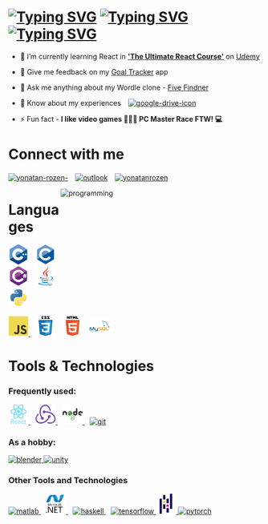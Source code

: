 <h1>
  <a href="https://git.io/typing-svg"><img src="http://readme-typing-svg.herokuapp.com?font=Fira+Code&weight=600&duration=900&pause=&color=4185D4&background=FFFFFF00&multiline=true&repeat=false&random=false&width=200&height=50&lines=++Hey+There!%F0%9F%91%8B%F0%9F%8F%BB%F0%9F%98%8E" alt="Typing SVG" /></a>
  <a href="https://git.io/typing-svg"><img src="http://readme-typing-svg.herokuapp.com?font=Fira+Code&weight=600&duration=2400&pause=1400&color=27D485&repeat=false&random=false&width=500&height=50&lines=++;My+Name+Is+Yonatan+Rozen+" alt="Typing SVG" /></a>
  <a href="https://git.io/typing-svg"><img src="http://readme-typing-svg.herokuapp.com?font=Fira+Code&weight=700&duration=5500&pause=2400&color=CCD41D&repeat=false&random=false&width=750&height=30&lines=++;A+passionate+programmer+w/+B.Sc+in+Software+Engineering" alt="Typing SVG" /></a>
</h1>

- 🌱 I’m currently learning React in [**'The Ultimate React Course'**](https://github.com/Yonatan-Rozen/Ultimate-React-Course) on [Udemy](https://www.udemy.com/course/the-ultimate-react-course/)

- 🔭 Give me feedback on my [Goal Tracker](https://github.com/Yonatan-Rozen/Ultimate-React-Course/tree/main/Part%201%20-%20React%20Fundamentals/My%20Projects/goal-tracker) app

- 💬 Ask me anything about my Wordle clone - [Five Findner](https://yonatan-rozen.github.io/Five-Finder/)

- 📄 Know about my experiences
  <span style="margin-right: 10px;"></span>
  [![google-drive-icon](https://github.com/Yonatan-Rozen/Yonatan-Rozen/assets/44236017/cda38ea9-7327-4a0c-aff8-d7630002507a)](https://drive.google.com/file/d/1mwhXoufreD0g_S2jTAthsDcGP61eVlsv/view?usp=sharing)

- ⚡ Fun fact - **I like video games 💪🏻😎 PC Master Race FTW! 💻**

# Connect with me
<p align="left">
<a href="https://linkedin.com/in/yonatan-rozen-" target="blank"><img align="center" src="https://raw.githubusercontent.com/rahuldkjain/github-profile-readme-generator/master/src/images/icons/Social/linked-in-alt.svg" alt="yonatan-rozen-" height="40" width="40" /></a>
<span style="margin-right: 10px;"></span>
<a href="mailto: yon969@outlook.co.il" target="blank"><img align="center" src="https://github.com/Yonatan-Rozen/Yonatan-Rozen/assets/44236017/256f6a47-84f6-4835-8cdc-0b42874b7e52" alt="outlook" height="40" width="40"></a>
<span style="margin-right: 10px;"></span>
<a href="https://www.leetcode.com/yonatanrozen" target="blank"><img align="center" src="https://raw.githubusercontent.com/rahuldkjain/github-profile-readme-generator/master/src/images/icons/Social/leet-code.svg" alt="yonatanrozen" height="40" width="40" /></a>
</p>
<img align="right" src="https://analyticsindiamag.com/wp-content/uploads/2018/12/developer-dribbble.gif" alt="programming" width="400" height="250"/>

# Languages
<p align="left">
<a href="https://www.w3schools.com/cpp/" target="_blank" rel="noreferrer"> <img src="https://raw.githubusercontent.com/devicons/devicon/master/icons/cplusplus/cplusplus-original.svg" alt="cplusplus" width="40" height="40"/></a>
<span style="margin-right: 10px;"></span>
<a href="https://www.cprogramming.com/" target="_blank" rel="noreferrer"> <img src="https://raw.githubusercontent.com/devicons/devicon/master/icons/c/c-original.svg" alt="c" width="40" height="40"/></a>
<span style="margin-right: 10px;"></span>
<a href="https://www.w3schools.com/cs/" target="_blank" rel="noreferrer"> <img src="https://raw.githubusercontent.com/devicons/devicon/master/icons/csharp/csharp-original.svg" alt="csharp" width="40" height="40"/></a>
<span style="margin-right: 10px;"></span>
<a href="https://www.java.com" target="_blank" rel="noreferrer"> <img src="https://raw.githubusercontent.com/devicons/devicon/master/icons/java/java-original.svg" alt="java" width="40" height="40"/></a>
<span style="margin-right: 10px;"></span>
<a href="https://www.python.org" target="_blank" rel="noreferrer"> <img src="https://raw.githubusercontent.com/devicons/devicon/master/icons/python/python-original.svg" alt="python" width="40" height="40"/></a>

<a href="https://developer.mozilla.org/en-US/docs/Web/JavaScript" target="_blank" rel="noreferrer"> <img src="https://raw.githubusercontent.com/devicons/devicon/master/icons/javascript/javascript-original.svg" alt="javascript" width="40" height="40"/> </a>
<span style="margin-right: 10px;"></span>
<a href="https://www.w3schools.com/css/" target="_blank" rel="noreferrer"> <img src="https://raw.githubusercontent.com/devicons/devicon/master/icons/css3/css3-original-wordmark.svg" alt="css3" width="40" height="40"/></a>
<span style="margin-right: 10px;"></span>
<a href="https://www.w3.org/html/" target="_blank" rel="noreferrer"> <img src="https://raw.githubusercontent.com/devicons/devicon/master/icons/html5/html5-original-wordmark.svg" alt="html5" width="40" height="40"/></a>
<span style="margin-right: 10px;"></span>
<a href="https://www.mysql.com/" target="_blank" rel="noreferrer"> <img src="https://raw.githubusercontent.com/devicons/devicon/master/icons/mysql/mysql-original-wordmark.svg" alt="mysql" width="40" height="40"/></a>
</p>

# Tools & Technologies
<h3 align="left">Frequently used:</h3>
<p>
<a href="https://reactjs.org/" target="_blank" rel="noreferrer"> <img src="https://raw.githubusercontent.com/devicons/devicon/master/icons/react/react-original-wordmark.svg" alt="react" width="40" height="40"/> </a>
<span style="margin-right: 10px;"></span>
<a href="https://redux.js.org" target="_blank" rel="noreferrer"> <img src="https://raw.githubusercontent.com/devicons/devicon/master/icons/redux/redux-original.svg" alt="redux" width="40" height="40"/> </a>
<span style="margin-right: 10px;"></span>
<a href="https://nodejs.org" target="_blank" rel="noreferrer"> <img src="https://raw.githubusercontent.com/devicons/devicon/master/icons/nodejs/nodejs-original-wordmark.svg" alt="nodejs" width="40" height="40"/> </a>
<span style="margin-right: 10px;"></span>
<a href="https://git-scm.com/" target="_blank" rel="noreferrer"> <img src="https://www.vectorlogo.zone/logos/git-scm/git-scm-icon.svg" alt="git" width="40" height="40"/> </a>
</p>

<h3 align="left">As a hobby:</h3>
<p align="left">
<a href="https://www.blender.org/" target="_blank" rel="noreferrer"> <img src="https://download.blender.org/branding/community/blender_community_badge_white.svg" alt="blender" width="40" height="40"/> </a>
<a href="https://unity.com/" target="_blank" rel="noreferrer"> <img src="https://www.vectorlogo.zone/logos/unity3d/unity3d-icon.svg" alt="unity" width="40" height="40"/> </a>
</p>

<h3 align="left">Other Tools and Technologies</h3>
<p align="left">
<a href="https://www.mathworks.com/" target="_blank" rel="noreferrer"> <img src="https://upload.wikimedia.org/wikipedia/commons/2/21/Matlab_Logo.png" alt="matlab" width="40" height="40"/> </a>
<span style="margin-right: 10px;"></span>
<a href="https://dotnet.microsoft.com/" target="_blank" rel="noreferrer"> <img src="https://raw.githubusercontent.com/devicons/devicon/master/icons/dot-net/dot-net-original-wordmark.svg" alt="dotnet" width="40" height="40"/> </a>
<span style="margin-right: 10px;"></span>
<a href="https://www.haskell.org/" target="_blank" rel="noreferrer"> <img src="https://upload.wikimedia.org/wikipedia/commons/1/1c/Haskell-Logo.svg" alt="haskell" width="40" height="40"/> </a>
<span style="margin-right: 10px;"></span>
<a href="https://www.tensorflow.org" target="_blank" rel="noreferrer"> <img src="https://www.vectorlogo.zone/logos/tensorflow/tensorflow-icon.svg" alt="tensorflow" width="40" height="40"/> </a>
<a href="https://pandas.pydata.org/" target="_blank" rel="noreferrer"> <img src="https://raw.githubusercontent.com/devicons/devicon/2ae2a900d2f041da66e950e4d48052658d850630/icons/pandas/pandas-original.svg" alt="pandas" width="40" height="40"/> </a>
<a href="https://pytorch.org/" target="_blank" rel="noreferrer"> <img src="https://www.vectorlogo.zone/logos/pytorch/pytorch-icon.svg" alt="pytorch" width="40" height="40"/> </a>
</p>

